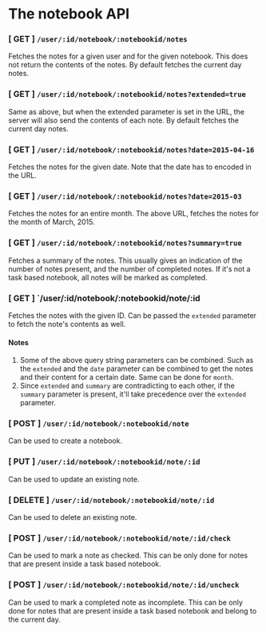 # The notebook API

### [ GET ] `/user/:id/notebook/:notebookid/notes`

Fetches the notes for a given user and for the given notebook. This does not return the contents of the notes. By default fetches the current day notes.

### [ GET ] `/user/:id/notebook/:notebookid/notes?extended=true`

Same as above, but when the extended parameter is set in the URL, the server will also send the contents of each note.  By default fetches the current day notes.

### [ GET ] `/user/:id/notebook/:notebookid/notes?date=2015-04-16`

Fetches the notes for the given date. Note that the date has to encoded in the URL.

### [ GET ] `/user/:id/notebook/:notebookid/notes?date=2015-03`

Fetches the notes for an entire month. The above URL, fetches the notes for the month of March, 2015.

### [ GET ] `/user/:id/notebook/:notebookid/notes?summary=true`

Fetches a summary of the notes. This usually gives an indication of the number of notes present, and the number of completed notes.
If it's not a task based notebook, all notes will be marked as completed.

### [ GET ] `/user/:id/notebook/:notebookid/note/:id

Fetches the notes with the given ID. Can be passed the `extended` parameter to fetch the note's contents as well.

#### Notes

1. Some of the above query string parameters can be combined. Such as the `extended` and the `date` parameter can be combined to get the notes and their content for a certain date. Same can be done for `month`.
2. Since `extended` and `summary` are contradicting to each other, if the `summary` parameter is present, it'll take precedence over the `extended` parameter.

### [ POST ] `/user/:id/notebook/:notebookid/note`

Can be used to create a notebook.

### [ PUT ] `/user/:id/notebook/:notebookid/note/:id`

Can be used to update an existing note.

### [ DELETE ] `/user/:id/notebook/:notebookid/note/:id`

Can be used to delete an existing note.

### [ POST ] `/user/:id/notebook/:notebookid/note/:id/check`

Can be used to mark a note as checked. This can be only done for notes that are present inside a task based notebook.

### [ POST ] `/user/:id/notebook/:notebookid/note/:id/uncheck`

Can be used to mark a completed note as incomplete. This can be only done for notes that are present inside a task based notebook and belong to the current day.
